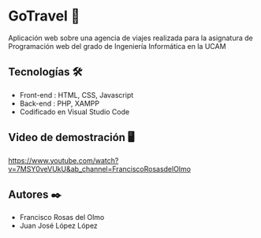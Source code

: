 # GoTravel 🚀 
Aplicación web sobre una agencia de viajes realizada para la asignatura de Programación web del grado de Ingeniería Informática en la UCAM

## Tecnologías 🛠️ 
* Front-end : HTML, CSS, Javascript 
* Back-end : PHP, XAMPP
* Codificado en Visual Studio Code

## Video de demostración 🖥️
https://www.youtube.com/watch?v=7MSY0veVUkU&ab_channel=FranciscoRosasdelOlmo

## Autores ✒️ 
* Francisco Rosas del Olmo 
* Juan José López López
